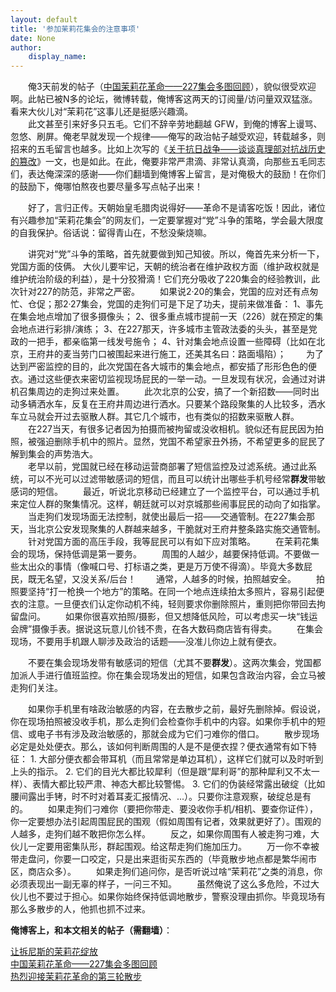 ```yaml
---
layout: default
title: '参加茉莉花集会的注意事项'
date: None
author:
    display_name: 
---
```


　　俺3天前发的帖子（[中国茉莉花革命——227集会多图回顾](https://program-think.blogspot.com/2011/03/jasmine-revolution-227-photo.html)），貌似很受欢迎啊。此帖已被N多的论坛，微博转载，俺博客这两天的订阅量/访问量双双猛涨。看来大伙儿对“茉莉花”这事儿还是挺感兴趣滴。  
　　此文甚至引来好多只五毛。它们不辞辛劳地翻越 GFW，到俺的博客上谩骂、忽悠、刷屏。俺老早就发现一个规律——俺写的政治帖子越受欢迎，转载越多，则招来的五毛留言也越多。比如上次写的《[关于抗日战争——谈谈真理部对抗战历史的篡改](https://program-think.blogspot.com/2010/09/sino-japanese-war.html)》一文，也是如此。在此，俺要非常严肃滴、非常认真滴，向那些五毛同志们，表达俺深深的感谢——你们翻墙到俺博客上留言，是对俺极大的鼓励！在你们的鼓励下，俺哪怕熬夜也要尽量多写点帖子出来！

　　好了，言归正传。天朝始皇毛腊肉说得好——革命不是请客吃饭！因此，诸位有兴趣参加“茉莉花集会”的网友们，一定要掌握对“党”斗争的策略，学会最大限度的自我保护。俗话说：留得青山在，不愁没柴烧嘛。

　　讲究对“党”斗争的策略，首先就要做到知己知彼。所以，俺首先来分析一下，党国方面的伎俩。 大伙儿要牢记，天朝的统治者在维护政权方面（维护政权就是维护统治阶级的利益），是十分狡猾滴！它们充分吸收了220集会的经验教训，此次针对227的防范，非常之严密。 　　如果说2·20的集会，党国的应对还有点匆忙、仓促；那2·27集会，党国的走狗们可是下足了功夫，提前来做准备： 1、事先在集会地点增加了很多摄像头； 2、很多重点城市提前一天（226）就在预定的集会地点进行彩排/演练； 3、在227那天，许多城市主管政法委的头头，甚至是党政的一把手，都亲临第一线发号施令； 4、针对集会地点设置一些障碍（比如在北京，王府井的麦当劳门口被围起来进行施工，还美其名曰：路面塌陷）； 　　为了达到严密监控的目的，此次党国在各大城市的集会地点，都安插了形形色色的便衣。通过这些便衣来密切监视现场屁民的一举一动。一旦发现有状况，会通过对讲机召集周边的走狗过来处置。 　　此次北京的公安，搞了一个新招数——同时出动多辆洒水车，反复在王府井周边进行洒水。只要某个路段聚集的人比较多，洒水车立马就会开过去驱散人群。其它几个城市，也有类似的招数来驱散人群。 　　在227当天，有很多记者因为拍摄而被拘留或没收相机。貌似还有屁民因为拍照，被强迫删除手机中的照片。显然，党国不希望家丑外扬，不希望更多的屁民了解到集会的声势浩大。  
　　老早以前，党国就已经在移动运营商部署了短信监控及过滤系统。通过此系统，可以不光可以过滤带敏感词的短信，而且可以统计出哪些手机号经常**群发**带敏感词的短信。 　　最近，听说北京移动已经建立了一个监控平台，可以通过手机来定位人群的聚集情况。这样，朝廷就可以对京城那些闹事屁民的动向了如指掌。 　　当走狗们发现场面无法控制，就使出最后一招——交通管制。在227集会那天，当北京公安发现聚集的人群越来越多，干脆就对王府井整条路实施交通管制。 　　针对党国方面的高压手段，我等屁民可以有如下应对策略。 　　在茉莉花集会的现场，保持低调是第一要务。 　　周围的人越少，越要保持低调。不要做一些太出众的事情（像喊口号、打标语之类，更是万万使不得滴）。毕竟大多数屁民，既无名望，又没关系/后台！ 　　通常，人越多的时候，拍照越安全。 　　拍照要坚持“打一枪换一个地方”的策略。在同一个地点连续拍太多照片，容易引起便衣的注意。一旦便衣们认定你动机不纯，轻则要求你删除照片，重则把你带回去拘留盘问。 　　如果你很喜欢拍照/摄影，但又想降低风险，可以考虑买一块“钱运会牌”摄像手表。据说这玩意儿价钱不贵，在各大数码商店皆有得卖。 　　在集会现场，不要用手机跟人聊涉及政治的话题——没准儿你边上就有便衣。

　　不要在集会现场发带有敏感词的短信（尤其不要**群发**）。这两次集会，党国都加派人手进行值班监控。你在集会现场发出的短信，如果包含政治内容，会立马被走狗们关注。

　　如果你手机里有啥政治敏感的内容，在去散步之前，最好先删除掉。假设说，你在现场拍照被没收手机，那么走狗们会检查你手机中的内容。如果你手机中的短信、或电子书有涉及政治敏感的，那就会成为它们刁难你的借口。 　　散步现场必定是处处便衣。那么，该如何判断周围的人是不是便衣捏？便衣通常有如下特征： 1. 大部分便衣都会带耳机（而且常常是单边耳机），这样它们就可以及时听到上头的指示。 2. 它们的目光大都比较犀利（但是跟“犀利哥”的那种犀利又不太一样）、表情大都比较严肃、神态大都比较警惕。 3. 它们的伪装经常露出破绽（比如腰间露出手铐，时不时对着耳麦汇报情况、...）。只要你注意观察，破绽总是有的。 　　如果走狗们刁难你（要把你带走、要没收你手机/相机、要查你证件），你一定要想办法引起周围屁民的围观（假如周围有记者，效果就更好了）。围观的人越多，走狗们越不敢把你怎么样。 　　反之，如果你周围有人被走狗刁难，大伙儿一定要用密集队形，群起围观。给这帮走狗们施加压力。 　　万一你不幸被带走盘问，你要一口咬定，只是出来逛街买东西的（毕竟散步地点都是繁华闹市区，商店众多）。 　　如果走狗们追问你，是否听说过啥“茉莉花”之类的消息，你必须表现出一副无辜的样子，一问三不知。 　　虽然俺说了这么多危险，不过大伙儿也不要过于担心。如果你始终保持低调地散步，警察没理由抓你。毕竟现场有那么多散步的人，他抓也抓不过来。

**俺博客上，和本文相关的帖子（需翻墙）**：

  
[让拆尼斯的茉莉花绽放](https://program-think.blogspot.com/2011/02/jasmine-revolution-227-notice.html)  
[中国茉莉花革命——227集会多图回顾](https://program-think.blogspot.com/2011/03/jasmine-revolution-227-photo.html)  
[热烈迎接茉莉花革命的第三轮散步](https://program-think.blogspot.com/2011/03/jasmine-revolution-306-notice.html)

